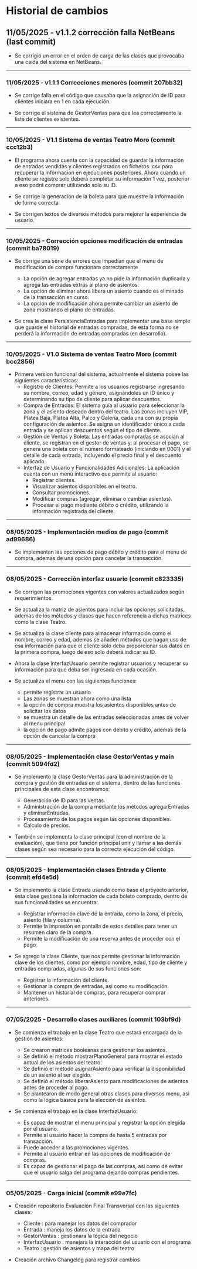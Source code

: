 # Historial de cambios

## 11/05/2025 - v1.1.2 corrección falla NetBeans (last commit)
- Se corrigió un error en el orden de carga de las clases que provocaba una caída del sistema en NetBeans.

---

### 11/05/2025 - v1.1.1 Correcciones menores (commit 207bb32)
- Se corrige falla en el código que causaba que la asignación de ID para clientes iniciara en 1 en cada ejecución.

- Se corrige el sistema de GestorVentas para que lea correctamente la lista de clientes existentes.

---

### 10/05/2025 - V1.1 Sistema de ventas Teatro Moro (commit ccc12b3)
- El programa ahora cuenta con la capacidad de guardar la información de entradas vendidas y clientes registrados
    en ficheros .csv para recuperar la información en ejecuciones posteriores. Ahora cuando un cliente se registre
    solo deberá completar su información 1 vez, posterior a eso podrá comprar utilizando solo su ID.

- Se corrige la generación de la boleta para que muestre la información de forma correcta

- Se corrigen textos de diversos métodos para mejorar la experiencia de usuario.

---

### 10/05/2025 - Corrección opciones modificación de entradas (commit ba78019)
- Se corrige una serie de errores que impedían que el menu de modificación de compra funcionara correctamente
    - La opción de agregar entradas ya no pide la información duplicada y agrega las entradas extras al plano 
        de asientos.
    - La opción de eliminar ahora libera un asiento cuando es eliminado de la transacción en curso.
    - La opción de modificación ahora permite cambiar un asiento de zona mostrando el plano de entradas.

- Se crea la clase PersistenciaEntradas para implementar una base simple que guarde el historial de entradas
compradas, de esta forma no se perderá la información de entradas compradas (en desarrollo).

---

### 10/05/2025 - V1.0 Sistema de ventas Teatro Moro (commit bcc2856)
- Primera version funcional del sistema, actualmente el sistema posee las siguientes características:  
    - Registro de Clientes:
        Permite a los usuarios registrarse ingresando su nombre, correo, edad y género, asignándoles un ID único y determinando su tipo de cliente para aplicar descuentos.
    - Compra de Entradas:
        El sistema guía al usuario para seleccionar la zona y el asiento deseado dentro del teatro. Las zonas incluyen VIP, Platea Baja, Platea Alta, Palco y Galería, cada una con su propia configuración de asientos. Se asigna un identificador único a cada entrada y se aplican descuentos según el tipo de cliente.
    - Gestión de Ventas y Boleta:
        Las entradas compradas se asocian al cliente, se registran en el gestor de ventas y, al procesar el pago, se genera una boleta con el número formateado (iniciando en 0001) y el detalle de cada entrada, incluyendo el precio final y el descuento aplicado.
    - Interfaz de Usuario y Funcionalidades Adicionales:
        La aplicación cuenta con un menú interactivo que permite al usuario:
        - Registrar clientes.
        - Visualizar asientos disponibles en el teatro.
        - Consultar promociones.
        - Modificar compras (agregar, eliminar o cambiar asientos).
        - Procesar el pago mediante débito o crédito, utilizando la información registrada del cliente.

---

### 08/05/2025 - Implementación medios de pago (commit ad99686)
- Se implementan las opciones de pago débito y crédito para el menu de compra, ademas de una opción para
    cancelar la transacción.

---

### 08/05/2025 - Corrección interfaz usuario (commit c823335)
- Se corrigen las promociones vigentes con valores actualizados según requerimientos.

- Se actualiza la matriz de asientos para incluir las opciones solicitadas, ademas de los métodos y clases
    que hacen referencia a dichas matrices como la clase Teatro.

- Se actualiza la clase cliente para almacenar información  como el nombre, correo y edad, ademas se añaden 
    métodos que hagan uso de esa información para que el cliente solo deba proporcionar sus datos en la primera compra, luego de eso solo deberá indicar su ID.

- Ahora la clase InterfazUsuario permite registrar usuarios y recuperar su información para que deba ser ingresada
    en cada ocasión.

- Se actualiza el menu con las siguientes funciones:
    - permite registrar un usuario
    - Las zonas se muestran ahora como una lista
    - la opción de compra muestra los asientos disponibles antes de solicitar los datos
    - se muestra un detalle de las entradas seleccionadas antes de volver al menu principal
    - la opción de pago admite pagos con débito y crédito, ademas de la opción de cancelar la compra
    
---

### 08/05/2025 - Implementación clase GestorVentas y main (commit 5094fd2)
- Se implemento la clase GestorVentas para la administración de la compra y gestión de entradas en el sistema,
    dentro de las funciones principales de esta clase encontramos:
    - Generación de ID para las ventas.
    - Administración de la compra mediante los métodos agregarEntradas y eliminarEntradas.
    - Procesamiento de los pagos según las opciones disponibles.
    - Calculo de precios.

- También se implementa la clase principal (con el nombre de la evaluación), que tiene por función principal unir
    y llamar a las demás clases según sea necesario para la correcta ejecución del código.

---

### 08/05/2025 - Implementación clases Entrada y Cliente (commit efd4e5d)
- Se implemento la clase Entrada usando como base el proyecto anterior, esta clase gestiona la información
    de cada boleto comprado, dentro de sus funcionalidades se encuentra:
    - Registrar información clave de la entrada, como la zona, el precio, asiento (fila y columna).
    - Permite la impresión en pantalla de estos detalles para tener un resumen claro de la compra.
    - Permite la modificación de una reserva antes de proceder con el pago.

- Se agrego la clase Cliente, que nos permite gestionar la información clave de los clientes, como por ejemplo
    nombre, edad, tipo de cliente y entradas compradas, algunas de sus funciones son:
    - Registrar la información del cliente.
    - Gestionar la compra de entradas, asi como su modificación.
    - Mantener un historial de compras, para recuperar comprar anteriores.

---

### 07/05/2025 - Desarrollo clases auxiliares (commit 103bf9d)
- Se comienza el trabajo en la clase Teatro que estará encargada de la gestión de asientos:
    - Se crearon matrices booleanas para gestionar los asientos.
    - Se definió el método mostrarPlanoGeneral para mostrar el estado actual de los asientos del teatro.
    - Se definió el método asignarAsiento para verificar la disponibilidad de un asiento al ser elegido.
    - Se definió el método liberarAsiento para modificaciones de asientos antes de proceder al pago.
    - Se plantearon de modo general otras clases para diversos menu, asi como la lógica básica para la elección
        de asientos.

- Se comienza el trabajo en la clase InterfazUsuario: 
    - Es capaz de mostrar el menu principal y registrar la opción elegida por el usuario.
    - Permite al usuario hacer la compra de hasta 5 entradas por transacción.
    - Puede acceder a las promociones vigentes.
    - Permite al usuario entrar en las opciones de modificación de compras.
    - Es capaz de gestionar el pago de las compras, asi como de evitar que el usuario salga del programa
        dejando compras pendientes.

---

### 05/05/2025 - Carga inicial (commit e99e7fc)
- Creación repositorio Evaluación Final Transversal con las siguientes clases:
    - Cliente           : para manejar los datos del comprador
    - Entrada           : maneja los datos de la entrada
    - GestorVentas      : gestionara la lógica del negocio
    - InterfazUsuario   : manejara la interacción del usuario con el programa
    - Teatro            : gestión de asientos y mapa del teatro

- Creación archivo Changelog para registrar cambios